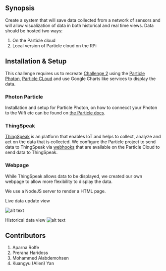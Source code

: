 ## Synopsis

Create a system that will save data collected from a network of sensors and will allow visualization of data in both historical and real time views. Data should be hosted two ways: 
1. On the Particle cloud
2. Local version of Particle cloud on the RPi

## Installation & Setup

This challenge requires us to recreate [Challenge 2](https://github.com/aparolfe/Group_13_Story/tree/master/Ch02) using the [Particle Photon](https://www.particle.io/products/hardware/photon-wifi-dev-kit), [Particle CLoud](https://www.particle.io/products/platform/particle-cloud) and use Google Charts like services to display the data.

### Photon Particle

Installation and setup for Particle Photon, on how to connecct your Photon to the Wifi etc can be found on [the Particle docs](https://docs.particle.io/guide/getting-started/connect/photon/).

### ThingSpeak

[ThingSpeak](https://thingspeak.com/) is an platform that enables IoT and helps to collect, analyze and act on the data that is collected. 
We configure the Particle project to send data to ThingSpeak via [webhooks](https://docs.particle.io/guide/tools-and-features/webhooks/#how-webhooks-work) that are available on the Particle Cloud to send data to ThingSpeak.

### Webpage

While ThingSpeak allows data to be displayed, we created our own webpage to allow more flexibility to display the data. 

We use a NodeJS server to render a HTML page.

Live data update view

![alt text]()

Historical data view
![alt text]()

## Contributors

1. Aparna Rolfe
2. Prerana Haridoss
3. Mohammed Alabdemohsen
4. Kuangyu (Allen) Yan



